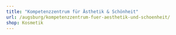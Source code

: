 ```yaml
---
title: "Kompetenzzentrum für Ästhetik & Schönheit"
url: /augsburg/kompetenzzentrum-fuer-aesthetik-und-schoenheit/
shop: Kosmetik
---
```

